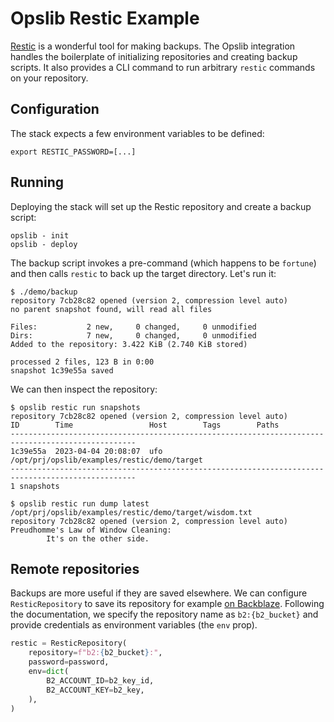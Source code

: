 # Opslib Restic Example

[Restic](https://restic.net/) is a wonderful tool for making backups. The Opslib integration handles the boilerplate of initializing repositories and creating backup scripts. It also provides a CLI command to run arbitrary `restic` commands on your repository.

## Configuration

The stack expects a few environment variables to be defined:

```env
export RESTIC_PASSWORD=[...]
```

## Running

Deploying the stack will set up the Restic repository and create a backup script:

```shell
opslib - init
opslib - deploy
```

The backup script invokes a pre-command (which happens to be `fortune`) and then calls `restic` to back up the target directory. Let's run it:

```
$ ./demo/backup
repository 7cb28c82 opened (version 2, compression level auto)
no parent snapshot found, will read all files

Files:           2 new,     0 changed,     0 unmodified
Dirs:            7 new,     0 changed,     0 unmodified
Added to the repository: 3.422 KiB (2.740 KiB stored)

processed 2 files, 123 B in 0:00
snapshot 1c39e55a saved
```

We can then inspect the repository:

```
$ opslib restic run snapshots
repository 7cb28c82 opened (version 2, compression level auto)
ID        Time                 Host        Tags        Paths
--------------------------------------------------------------------------------------------------
1c39e55a  2023-04-04 20:08:07  ufo                     /opt/prj/opslib/examples/restic/demo/target
--------------------------------------------------------------------------------------------------
1 snapshots
```

```
$ opslib restic run dump latest /opt/prj/opslib/examples/restic/demo/target/wisdom.txt
repository 7cb28c82 opened (version 2, compression level auto)
Preudhomme's Law of Window Cleaning:
        It's on the other side.
```

## Remote repositories

Backups are more useful if they are saved elsewhere. We can configure `ResticRepository` to save its repository for example [on Backblaze](https://restic.readthedocs.io/en/stable/030_preparing_a_new_repo.html#backblaze-b2). Following the documentation, we specify the repository name as `b2:{b2_bucket}` and provide credentials as environment variables (the `env` prop).

```python
restic = ResticRepository(
    repository=f"b2:{b2_bucket}:",
    password=password,
    env=dict(
        B2_ACCOUNT_ID=b2_key_id,
        B2_ACCOUNT_KEY=b2_key,
    ),
)
```
